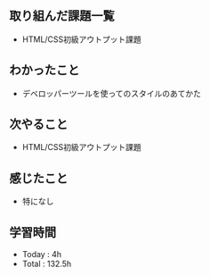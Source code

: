 ## 取り組んだ課題一覧
- HTML/CSS初級アウトプット課題
## わかったこと
  - デベロッパーツールを使ってのスタイルのあてかた
## 次やること
  - HTML/CSS初級アウトプット課題
## 感じたこと
  - 特になし
## 学習時間
  - Today : 4h
  - Total : 132.5h
